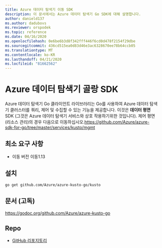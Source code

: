 ```yaml
---
title: Azure 데이터 탐색기 이동 SDK
description: 이 문서에서는 Azure 데이터 탐색기 Go SDK에 대해 설명합니다.
author: danield137
ms.author: dadubovs
ms.reviewer: orspodek
ms.topic: reference
ms.date: 04/16/2020
ms.openlocfilehash: 0e6be6b3d8f342fff446f6cd0d478f2154f29dbe
ms.sourcegitcommit: 436cd515ea0d83d46e3ac6328670ee78b64ccb05
ms.translationtype: MT
ms.contentlocale: ko-KR
ms.lasthandoff: 04/21/2020
ms.locfileid: "81662562"
---
```

# <a name="azure-data-explorer-golang-sdk"></a>Azure 데이터 탐색기 골랑 SDK

Azure 데이터 탐색기 Go 클라이언트 라이브러리는 Go를 사용하여 Azure 데이터 탐색기 클러스터를 쿼리, 제어 및 수집할 수 있는 기능을 제공합니다. 이것은 **데이터 평면** SDK (그것은 Azure 데이터 탐색기 서비스와 상호 작용하기위한 것입니다). 제어 평면(리소스 관리)의 경우 다음으로 이동하십시오.https://github.com/Azure/azure-sdk-for-go/tree/master/services/kusto/mgmt 

## <a name="minimum-requirements"></a>최소 요구 사항
* 이동 버전 이동1.13

## <a name="installation"></a>설치
`go get github.com/Azure/azure-kusto-go/kusto`

## <a name="docs-godoc"></a>문서 (고독)
https://godoc.org/github.com/Azure/azure-kusto-go

## <a name="repo"></a>Repo
* [GitHub 리포지토리](https://github.com/Azure/azure-kusto-go)
